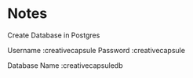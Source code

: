 ﻿# Notes
 
 Create Database in Postgres
 
 Username :creativecapsule
 Password :creativecapsule
 
 Database Name :creativecapsuledb
 
 
